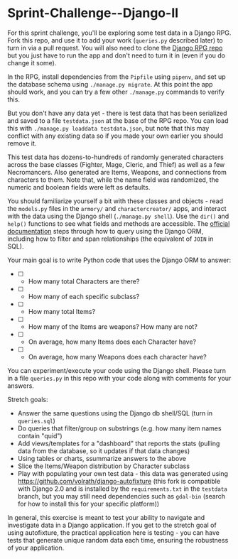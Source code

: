 # Sprint-Challenge--Django-II

For this sprint challenge, you'll be exploring some test data in a Django RPG.
Fork this repo, and use it to add your work (`queries.py` described later) to
turn in via a pull request. You will also need to clone the
[Django RPG repo](https://github.com/lambdaschool/django-rpg) but you just have
to run the app and don't need to turn it in (even if you do change it some).

In the RPG, install dependencies from the `Pipfile` using `pipenv`, and set up
the database schema using `./manage.py migrate`. At this point the app should
work, and you can try a few other `./manage.py` commands to verify this.

But you don't have any data yet - there is test data that has been serialized
and saved to a file `testdata.json` at the base of the RPG repo. You can load
this with `./manage.py loaddata testdata.json`, but note that this may conflict
with any existing data so if you made your own earlier you should remove it.

This test data has dozens-to-hundreds of randomly generated characters across
the base classes (Fighter, Mage, Cleric, and Thief) as well as a few
Necromancers. Also generated are Items, Weapons, and connections from characters
to them. Note that, while the name field was randomized, the numeric and boolean
fields were left as defaults.

You should familiarize yourself a bit with these classes and objects - read the
`models.py` files in the `armory/` and `charactercreator/` apps, and interact
with the data using the Django shell (`./manage.py shell`). Use the `dir()` and
`help()` functions to see what fields and methods are accessible. The
[official documentation](https://docs.djangoproject.com/en/2.0/topics/db/queries/)
steps through how to query using the Django ORM, including how to filter and
span relationships (the equivalent of `JOIN` in SQL).

Your main goal is to write Python code that uses the Django ORM to answer:

* [ ] - How many total Characters are there?
* [ ] - How many of each specific subclass?
* [ ] - How many total Items?
* [ ] - How many of the Items are weapons? How many are not?
* [ ] - On average, how many Items does each Character have?
* [ ] - On average, how many Weapons does each character have?

You can experiment/execute your code using the Django shell. Please turn in a
file `queries.py` in this repo with your code along with comments for your
answers.

Stretch goals:

- Answer the same questions using the Django db shell/SQL (turn in `queries.sql`)
- Do queries that filter/group on substrings (e.g. how many item names contain
"quid")
- Add views/templates for a "dashboard" that reports the stats (pulling data
from the database, so it updates if that data changes)
- Using tables or charts, ssummarize answers to the above
- Slice the Items/Weapon distribution by Character subclass
- Play with populating your own test data - this data was generated using
https://github.com/volrath/django-autofixture (this fork is compatible with
Django 2.0 and is installed by the `requirements.txt` in the `testdata` branch,
but you may still need dependencies such as `gdal-bin` (search for how to
install this for your specific platform))

In general, this exercise is meant to test your ability to navigate and
investigate data in a Django application. If you get to the stretch goal of
using autofixture, the practical application here is testing - you can have
tests that generate unique random data each time, ensuring the robustness of
your application.
